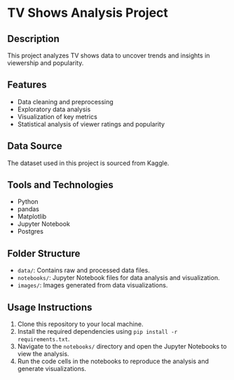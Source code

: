 # TV Shows Analysis Project

## Description
This project analyzes TV shows data to uncover trends and insights in viewership and popularity.

## Features
- Data cleaning and preprocessing
- Exploratory data analysis
- Visualization of key metrics
- Statistical analysis of viewer ratings and popularity

## Data Source
The dataset used in this project is sourced from Kaggle.

## Tools and Technologies
- Python
- pandas
- Matplotlib
- Jupyter Notebook
- Postgres

## Folder Structure
- `data/`: Contains raw and processed data files.
- `notebooks/`: Jupyter Notebook files for data analysis and visualization.
- `images/`: Images generated from data visualizations.

## Usage Instructions
1. Clone this repository to your local machine.
2. Install the required dependencies using `pip install -r requirements.txt`.
3. Navigate to the `notebooks/` directory and open the Jupyter Notebooks to view the analysis.
4. Run the code cells in the notebooks to reproduce the analysis and generate visualizations.

